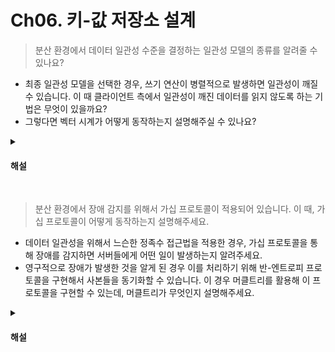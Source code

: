 # Ch06. 키-값 저장소 설계 

> 분산 환경에서 데이터 일관성 수준을 결정하는 일관성 모델의 종류를 알려줄 수 있나요?

* 최종 일관성 모델을 선택한 경우, 쓰기 연산이 병렬적으로 발생하면 일관성이 깨질 수 있습니다. 이 때 클라이언트 측에서 일관성이 깨진 데이터를 읽지 않도록 하는 기법은 무엇이 있을까요?
* 그렇다면 벡터 시계가 어떻게 동작하는지 설명해주실 수 있나요?

<details>
<summary><h4>해설</h4></summary>

> 분산 환경에서 데이터 일관성 수준을 결정하는 일관성 모델의 종류를 알려줄 수 있나요?
* 모든 읽기 연산은 가장 최근에 갱신된 결과를 반환하여, 클라이언트는 옛날 데이터를 절대 보지 못하는 강한 일관성과 읽기 연산이 가장 최근에 갱신된 결과를 반환하지 못할 수 있는 약한 일관성, 그리고 약한 일관성의 한 형태로, 갱신 결과가 결국에는 모든 사본에 반영되는 최종 일관성 모델이 있다.

> 최종 일관성 모델을 선택한 경우, 쓰기 연산이 병렬적으로 발생하면 일관성이 깨질 수 있습니다. 이 때 클라이언트 측에서 일관성이 깨진 데이터를 읽지 않도록 하는 방법은 무엇이 있을까요?
* 벡터 시계를 활용해서 문제를 해결할 수 있다.

> 그렇다면 벡터 시계가 어떻게 동작하는지 설명해주실 수 있나요?
* 벡터 시계는 독립적인 서버와 버전의 순서 쌍을 데이터에 연결한 것이다. 동작 방식은 읽기, 쓰기 작업이 발생하는 경우 해당 서버와 순서 쌍을 1증가 시킨다. 
* 두 벡터가 충돌이 발생해서 병합해야 하는 경우 각 요소 별로 큰 값을 선택하여 적용한다.

</details>
<br>

> 분산 환경에서 장애 감지를 위해서 가십 프로토콜이 적용되어 있습니다. 이 때, 가십 프로토콜이 어떻게 동작하는지 설명해주세요.

* 데이터 일관성을 위해서 느슨한 정족수 접근법을 적용한 경우, 가십 프로토콜을 통해 장애를 감지하면 서버들에게 어떤 일이 발생하는지 알려주세요. 
* 영구적으로 장애가 발생한 것을 알게 된 경우 이를 처리하기 위해 반-엔트로피 프로토콜을 구현해서 사본들을 동기화할 수 있습니다. 이 경우 머클트리를 활용해 이 프로토콜을 구현할 수 있는데, 머클트리가 무엇인지 설명해주세요.

<details>
<summary><h4>해설</h4></summary>

> 분산 환경에서 장애 감지를 위해서 가십 프로토콜이 적용되어 있습니다. 이 때, 가십 프로토콜이 어떻게 동작하는지 설명해주세요.
* 각 노드는 멤버십 목록을 유지한다. 멤버십 목록은 각 멤버 ID와 박동 카운터 쌍의 목록이다. 각 노드는 주기적으로 자신의 박동 카운터를 증가시킨다. 
* 무작위로 선정된 노드들에게 주기적으로 자기 박동 카운터 목록을 보내는데, 어떤 멤버의 박동 카운터 값이 지정된 시간동안 갱신되지 않으면 장애 상태로 간주한다.

> 데이터 일관성을 위해서 느슨한 정족수 접근법을 적용한 경우, 가십 프로토콜을 통해 장애를 감지하면 서버들에게 어떤 일이 발생하는지 알려주세요. 
* 장애 상태인 서버로 가는 요청은 다른 서버가 잠시 맡아서 처리한다. 그 동안 발생한 변경사항은 해당 서버가 복구 되었을 때 일괄 반영하여 일관성을 보존한다.

> 영구적으로 장애가 발생한 것을 알게 된 경우 이를 처리하기 위해 반-엔트로피 프로토콜을 구현해서 사본들을 동기화할 수 있습니다. 
> 이 경우 머클트리를 활용해 이 프로토콜을 구현할 수 있는데, 머클트리가 무엇인지 설명해주세요.
* 머클트리는 자식 노드의 데이터를 해시로 계산한 값을 트리로 만든 데이터로 블록 단위로 빠르게 데이터를 검증하고 이상 유무를 확인할 수 있는 장점을 가지는 자료 구조이다.

</details>
